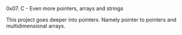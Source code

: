 0x07. C - Even more pointers, arrays and strings

This project goes deeper into pointers. Namely pointer to pointers and multidimensional arrays.

